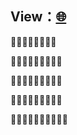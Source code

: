 **View**：[:globe_with_meridians:](http://heliqin.github.com)
------------

:palm_tree::rose::palm_tree::palm_tree::palm_tree::rose::rose::rose:


:palm_tree::rose::palm_tree::palm_tree::palm_tree::rose::palm_tree::palm_tree::rose:


:palm_tree::rose::palm_tree::palm_tree::palm_tree::rose::palm_tree::palm_tree::rose:


:palm_tree::rose::palm_tree::palm_tree::palm_tree::rose::palm_tree::palm_tree::rose:


:palm_tree::rose::rose::rose::rose::rose::rose::rose::rose::rose:





